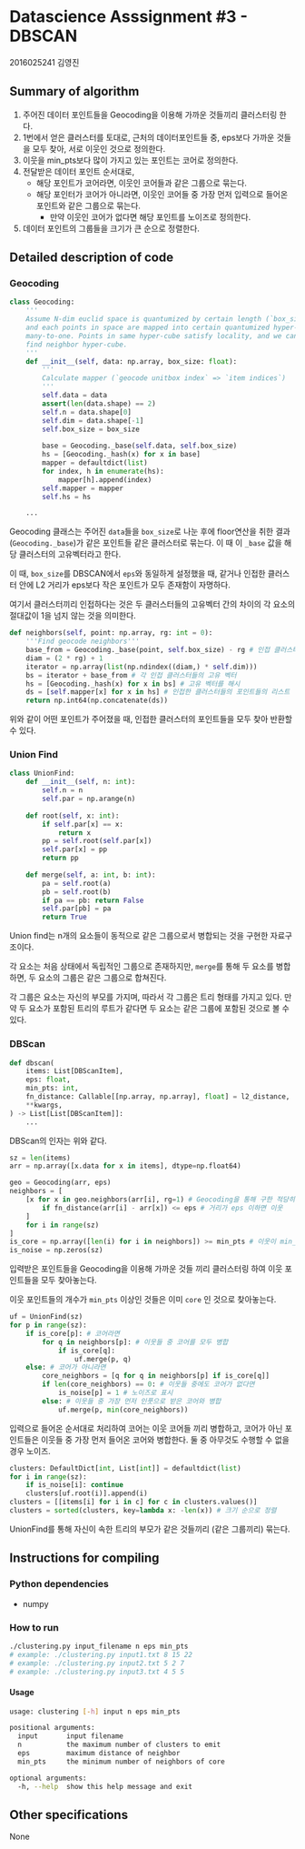 # Datascience Asssignment #3 - DBSCAN

2016025241 김영진

## Summary of algorithm

1. 주어진 데이터 포인트들을 Geocoding을 이용해 가까운 것들끼리 클러스터링 한다.
2. 1번에서 얻은 클러스터를 토대로, 근처의 데이터포인트들 중, eps보다 가까운 것들을 모두 찾아, 서로 이웃인 것으로 정의한다.
3. 이웃을 min_pts보다 많이 가지고 있는 포인트는 코어로 정의한다.
4. 전달받은 데이터 포인트 순서대로,
    * 해당 포인트가 코어라면, 이웃인 코어들과 같은 그룹으로 묶는다.
    * 해당 포인터가 코어가 아니라면, 이웃인 코어들 중 가장 먼저 입력으로 들어온 포인트와 같은 그룹으로 묶는다.
        * 만약 이웃인 코어가 없다면 해당 포인트를 노이즈로 정의한다.
5. 데이터 포인트의 그룹들을 크기가 큰 순으로 정렬한다.

## Detailed description of code

### Geocoding

```python
class Geocoding:
    '''
    Assume N-dim euclid space is quantumized by certain length (`box_size`),
    and each points in space are mapped into certain quantumized hyper-cube
    many-to-one. Points in same hyper-cube satisfy locality, and we can easily
    find neighbor hyper-cube.
    '''
    def __init__(self, data: np.array, box_size: float):
        '''
        Calculate mapper (`geocode unitbox index` => `item indices`)
        '''
        self.data = data
        assert(len(data.shape) == 2)
        self.n = data.shape[0]
        self.dim = data.shape[-1]
        self.box_size = box_size
    
        base = Geocoding._base(self.data, self.box_size)
        hs = [Geocoding._hash(x) for x in base]
        mapper = defaultdict(list)
        for index, h in enumerate(hs):
            mapper[h].append(index)
        self.mapper = mapper
        self.hs = hs

    ...
```

Geocoding 클래스는 주어진 `data`들을 `box_size`로 나눈 후에 floor연산을 취한 결과(`Geocoding._base`)가 
같은 포인트들 같은 클러스터로 묶는다. 이 때 이 `_base` 값을 해당 클러스터의 고유벡터라고 한다.

이 때, `box_size`를 DBSCAN에서 `eps`와 동일하게 설정했을 때, 같거나 인접한 클러스터 안에 L2 거리가 eps보다 작은 
포인트가 모두 존재함이 자명하다.

여기서 클러스터끼리 인접하다는 것은 두 클러스터들의 고유벡터 간의 차이의 각 요소의 절대값이 1을 넘지 않는 것을 의미한다.

```python
def neighbors(self, point: np.array, rg: int = 0):
    '''Find geocode neighbors'''
    base_from = Geocoding._base(point, self.box_size) - rg # 인접 클러스터의 고유 벡터들중 가장 낮은 값
    diam = (2 * rg) + 1
    iterator = np.array(list(np.ndindex((diam,) * self.dim)))
    bs = iterator + base_from # 각 인접 클러스터들의 고유 벡터
    hs = [Geocoding._hash(x) for x in bs] # 고유 벡터를 해시
    ds = [self.mapper[x] for x in hs] # 인접한 클러스터들의 포인트들의 리스트
    return np.int64(np.concatenate(ds))
```

위와 같이 어떤 포인트가 주어졌을 때, 인접한 클러스터의 포인트들을 모두 찾아 반환할 수 있다.

### Union Find

```python
class UnionFind:
    def __init__(self, n: int):
        self.n = n
        self.par = np.arange(n)
    
    def root(self, x: int):
        if self.par[x] == x:
            return x
        pp = self.root(self.par[x])
        self.par[x] = pp
        return pp
    
    def merge(self, a: int, b: int):
        pa = self.root(a)
        pb = self.root(b)
        if pa == pb: return False
        self.par[pb] = pa
        return True
```

Union find는 n개의 요소들이 동적으로 같은 그룹으로서 병합되는 것을 구현한 자료구조이다.

각 요소는 처음 상태에서 독립적인 그룹으로 존재하지만, `merge`를 통해 두 요소를 병합하면, 두 요소의
 그룹은 같은 그룹으로 합쳐진다.

각 그룹은 요소는 자신의 부모를 가지며, 따라서 각 그룹은 트리 형태를 가지고 있다.
만약 두 요소가 포함된 트리의 루트가 같다면 두 요소는 같은 그룹에 포함된 것으로 볼 수 있다.

### DBScan

```python
def dbscan(
    items: List[DBScanItem],
    eps: float,
    min_pts: int,
    fn_distance: Callable[[np.array, np.array], float] = l2_distance,
    **kwargs,
) -> List[List[DBScanItem]]:
    ...
```

DBScan의 인자는 위와 같다.

```python
sz = len(items)
arr = np.array([x.data for x in items], dtype=np.float64)

geo = Geocoding(arr, eps)
neighbors = [
    [x for x in geo.neighbors(arr[i], rg=1) # Geocoding을 통해 구한 적당히 가까운 포인트들
        if fn_distance(arr[i] - arr[x]) <= eps # 거리가 eps 이하면 이웃
    ]
    for i in range(sz)
]
is_core = np.array([len(i) for i in neighbors]) >= min_pts # 이웃이 min_pts 보다 같거나 많으면 코어 포인트
is_noise = np.zeros(sz)
```

입력받은 포인트들을 Geocoding을 이용해 가까운 것들 끼리 클러스터링 하여 이웃 포인트들을 모두 찾아놓는다.

이웃 포인트들의 개수가 `min_pts` 이상인 것들은 이미 `core` 인 것으로 찾아놓는다.

```python
uf = UnionFind(sz)
for p in range(sz):
    if is_core[p]: # 코어라면
        for q in neighbors[p]: # 이웃들 중 코어를 모두 병합
            if is_core[q]:
                uf.merge(p, q)
    else: # 코어가 아니라면
        core_neighbors = [q for q in neighbors[p] if is_core[q]]
        if len(core_neighbors) == 0: # 이웃들 중에도 코어가 없다면
            is_noise[p] = 1 # 노이즈로 표시
        else: # 이웃들 중 가장 먼저 인풋으로 받은 코어와 병합
            uf.merge(p, min(core_neighbors))
```

입력으로 들어온 순서대로 처리하여 코어는 이웃 코어들 끼리 병합하고, 
코어가 아닌 포인트들은 이웃들 중 가장 먼저 들어온 코어와 병합한다. 둘 중 아무것도 수행할 수 없을 경우 노이즈.

```python
clusters: DefaultDict[int, List[int]] = defaultdict(list)
for i in range(sz):
    if is_noise[i]: continue
    clusters[uf.root(i)].append(i)
clusters = [[items[i] for i in c] for c in clusters.values()]
clusters = sorted(clusters, key=lambda x: -len(x)) # 크기 순으로 정렬
```

UnionFind를 통해 자신이 속한 트리의 부모가 같은 것들끼리 (같은 그룹끼리) 묶는다.


## Instructions for compiling

### Python dependencies

* numpy

### How to run 

```sh
./clustering.py input_filename n eps min_pts
# example: ./clustering.py input1.txt 8 15 22
# example: ./clustering.py input2.txt 5 2 7
# example: ./clustering.py input3.txt 4 5 5
```

#### Usage

```sh
usage: clustering [-h] input n eps min_pts

positional arguments:
  input       input filename
  n           the maximum number of clusters to emit
  eps         maximum distance of neighbor
  min_pts     the minimum number of neighbors of core

optional arguments:
  -h, --help  show this help message and exit
```

## Other specifications

None
